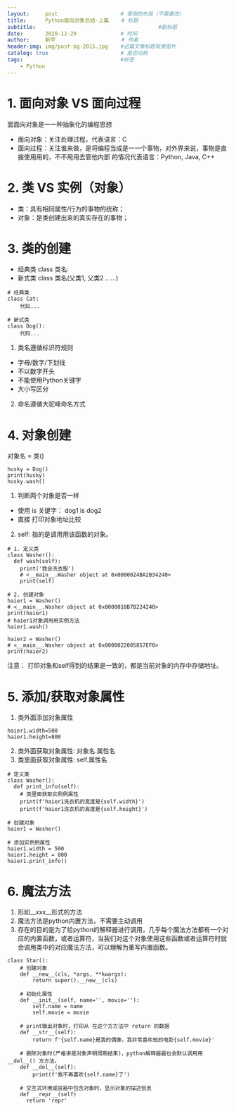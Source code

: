 ```yaml
---
layout:     post                    # 使用的布局（不需要改）
title:      Python面向对象总结-上篇    # 标题 
subtitle:    						            #副标题
date:       2020-12-29              # 时间
author:     新宇                     # 作者
header-img: img/post-bg-2015.jpg    #这篇文章标题背景图片
catalog: true                       # 是否归档
tags:                               #标签
    - Python
---
```

# 1. 面向对象 VS 面向过程
⾯面向对象是⼀一种抽象化的编程思想
- 面向对象：关注处理过程，代表语言：C 
- 面向过程：关注谁来做，是将编程当成是⼀一个事物，对外界来说，事物是直接使⽤用的，不不⽤用去管他内部
 的情况代表语言：Python, Java, C++

# 2. 类 VS 实例（对象）
- 类：具有相同属性/行为的事物的统称；
- 对象：是类创建出来的真实存在的事物；

# 3. 类的创建
- 经典类 class 类名:
- 新式类 class 类名(父类1, 父类2 ……)

```
# 经典类
class Cat:
    代码...

# 新式类
class Dog():
    代码...
```
1. 类名遵循标识符规则
  - 字母/数字/下划线
  - 不以数字开头
  - 不能使用Python关键字
  - 大小写区分
2. 命名遵循大驼峰命名方式

# 4. 对象创建
对象名 = 类()
```
husky = Dog()
print(husky)
husky.wash()
```
1. 判断两个对象是否一样
  - 使用 is 关键字： dog1 is dog2
  - 直接 打印对象地址比较
2. self: 指的是调⽤用该函数的对象。

```
# 1. 定义类 
class Washer():
  def wash(self):
    print('我会洗⾐服')
    # <__main__.Washer object at 0x0000024BA2B34240> 
    print(self)
  
# 2. 创建对象
haier1 = Washer()
# <__main__.Washer object at 0x0000018B7B224240> 
print(haier1)
# haier1对象调⽤用实例方法
haier1.wash()

haier2 = Washer()
# <__main__.Washer object at 0x0000022005857EF0> 
print(haier2)
```
注意： 打印对象和self得到的结果是⼀致的，都是当前对象的内存中存储地址。

# 5. 添加/获取对象属性
1. 类外⾯添加对象属性
```
haier1.width=500 
haier1.height=800
```
2. 类外⾯获取对象属性: 对象名.属性名
3. 类里面获取对象属性: self.属性名
```
# 定义类
class Washer():
  def print_info(self):
    # 类⾥面获取实例例属性 
    print(f'haier1洗衣机的宽度是{self.width}') 
    print(f'haier1洗⾐机的⾼度是{self.height}')

# 创建对象
haier1 = Washer()

# 添加实例例属性 
haier1.width = 500 
haier1.height = 800
haier1.print_info()
```

# 6. 魔法方法
1. 形如__xxx__形式的方法
2. 魔法方法是python内置方法，不需要主动调用
3. 存在的目的是为了给python的解释器进行调用，几乎每个魔法方法都有一个对应的内置函数，或者运算符，当我们对这个对象使用这些函数或者运算符时就会调用类中的对应魔法方法，可以理解为重写内置函数。
```
class Star():
    # 创建对象
    def __new__(cls, *args, **kwargs):
        return super().__new__(cls)

    # 初始化属性
    def __init__(self, name='', movie=''):
        self.name = name
        self.movie = movie

    # print输出对象时，打印从 在这个⽅方法中 return 的数据
    def __str__(self):
        return f'{self.name}是我的偶像，我非常喜欢他的电影{self.movie}'

    # 删除对象时(严格讲是对象声明周期结束)，python解释器器也会默认调⽤用 __del__() ⽅方法。
    def __del__(self):
        print(f'我不再喜欢{self.name}了')

    # 交互式环境或容器中包含对象时，显示对象的描述信息
    def __repr__(self)
      return 'repr'
```




